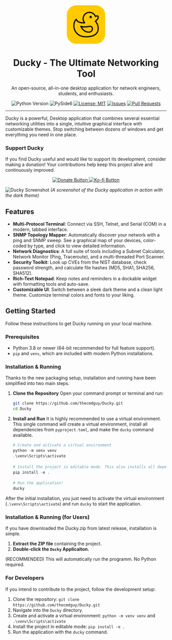 
<div align="center">
  <img src="src/ducky_app/assets/ducky_icon.png" alt="Ducky Logo" width="120" />
  <h1>Ducky - The Ultimate Networking Tool</h1>
  <p>
    An open-source, all-in-one desktop application for network engineers, students, and enthusiasts.
  </p>
  
  <!-- Badges -->
  <p>
    <img src="https://img.shields.io/badge/Python-3.8+-blue.svg?logo=python&logoColor=yellow" alt="Python Version">
    <img src="https://img.shields.io/badge/Qt_for_Python-PySide6-brightgreen.svg?logo=qt" alt="PySide6">
    <a href="LICENSE"><img src="https://img.shields.io/badge/License-MIT-yellow.svg" alt="License: MIT"></a>
    <a href="https://github.com/thecmdguy/Ducky/issues"><img src="https://img.shields.io/github/issues/thecmdguy/Ducky" alt="Issues"></a>
    <a href="https://github.com/thecmdguy/Ducky/pulls"><img src="https://img.shields.io/github/issues-pr/thecmdguy/Ducky" alt="Pull Requests"></a>
  </p>
</div>

---

Ducky is a powerful, Desktop application that combines several essential networking utilities into a single, intuitive graphical interface with customizable themes. Stop switching between dozens of windows and get everything you need in one place.

### Support Ducky
If you find Ducky useful and would like to support its development, consider making a donation! Your contributions help keep this project alive and continuously improved.
<p align="center">
<a href="https://www.paypal.com/paypalme/Gtsnobiladze" target="_blank">
<img src="https://img.shields.io/badge/Donate-Support%20Ducky-blueviolet?style=for-the-badge&logo=paypal&logoColor=white" alt="Donate Button">
</a>
<a href="https://ko-fi.com/thecmdguy" target="_blank">
<img src="https://img.shields.io/badge/Ko--fi-Buy%20me%20a%20coffee-ff5e5e?style=for-the-badge&logo=ko-fi&logoColor=white" alt="Ko-fi Button">
</a>
</p>

![Ducky Screenshot](https://github.com/thecmdguy/Ducky/blob/main/src/ducky_app/assets/banner.png?raw=true)
*(A screenshot of the Ducky application in action with the dark theme)*

## Features

*   **Multi-Protocol Terminal**: Connect via SSH, Telnet, and Serial (COM) in a modern, tabbed interface.
*   **SNMP Topology Mapper**: Automatically discover your network with a ping and SNMP sweep. See a graphical map of your devices, color-coded by type, and click to view detailed information.
*   **Network Diagnostics**: A full suite of tools including a Subnet Calculator, Network Monitor (Ping, Traceroute), and a multi-threaded Port Scanner.
*   **Security Toolkit**: Look up CVEs from the NIST database, check password strength, and calculate file hashes (MD5, SHA1, SHA256, SHA512).
*   **Rich-Text Notepad**: Keep notes and reminders in a dockable widget with formatting tools and auto-save.
*   **Customizable UI**: Switch between a sleek dark theme and a clean light theme. Customize terminal colors and fonts to your liking.

## Getting Started

Follow these instructions to get Ducky running on your local machine.

### Prerequisites

*   Python 3.8 or newer (64-bit recommended for full feature support).
*   `pip` and `venv`, which are included with modern Python installations.

### Installation & Running

Thanks to the new packaging setup, installation and running have been simplified into two main steps.

1.  **Clone the Repository**
    Open your command prompt or terminal and run:
    ```bash
    git clone https://github.com/thecmdguy/Ducky.git
    cd Ducky
    ```

2.  **Install and Run**
    It is highly recommended to use a virtual environment. This single command will create a virtual environment, install all dependencies from `pyproject.toml`, and make the `ducky` command available.

    ```powershell
    # Create and activate a virtual environment
    python -m venv venv
    .\venv\Scripts\activate

    # Install the project in editable mode. This also installs all dependencies.
    pip install -e .

    # Run the application!
    ducky
    ```
After the initial installation, you just need to activate the virtual environment (`.\venv\Scripts\activate`) and run `ducky` to start the application.

### Installation & Running (for Users)

If you have downloaded the Ducky.zip from latest release, installation is simple.

1.  **Extract the ZIP file** containing the project.
2.  **Double-click the `Ducky` Applicaiton.**

(RECOMMENDED) This will automatically run the programm. No Python required.

### For Developers

If you intend to contribute to the project, follow the development setup:

1.  Clone the repository: `git clone https://github.com/thecmdguy/Ducky.git`
2.  Navigate into the `Ducky` directory.
3.  Create and activate a virtual environment: `python -m venv venv` and `.\venv\Scripts\activate`
4.  Install the project in editable mode: `pip install -e .`
5.  Run the application with the `ducky` command.
